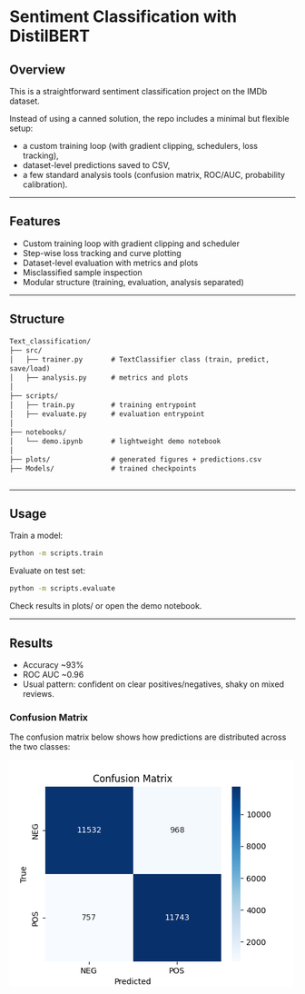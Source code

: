 # Sentiment Classification with DistilBERT  

## Overview  
This is a straightforward sentiment classification project on the IMDb dataset.

Instead of using a canned solution, the repo includes a minimal but flexible setup:  
- a custom training loop (with gradient clipping, schedulers, loss tracking),  
- dataset-level predictions saved to CSV,  
- a few standard analysis tools (confusion matrix, ROC/AUC, probability calibration).

---

## Features  
- Custom training loop with gradient clipping and scheduler  
- Step-wise loss tracking and curve plotting  
- Dataset-level evaluation with metrics and plots  
- Misclassified sample inspection  
- Modular structure (training, evaluation, analysis separated)  

---

## Structure  

```
Text_classification/
├── src/
│   ├── trainer.py       # TextClassifier class (train, predict, save/load)
│   ├── analysis.py      # metrics and plots
│
├── scripts/
│   ├── train.py         # training entrypoint
│   ├── evaluate.py      # evaluation entrypoint
│
├── notebooks/
│   └── demo.ipynb       # lightweight demo notebook
│
├── plots/               # generated figures + predictions.csv
├── Models/              # trained checkpoints


```

---

## Usage  

Train a model:  

```bash
python -m scripts.train
```

Evaluate on test set:

```bash
python -m scripts.evaluate
```
Check results in plots/ or open the demo notebook.

---

## Results 

- Accuracy ~93%
- ROC AUC ~0.96
- Usual pattern: confident on clear positives/negatives, shaky on mixed reviews.

### Confusion Matrix  
The confusion matrix below shows how predictions are distributed across the two classes:  

![Confusion Matrix](plots/confusion_matrix.png)  
